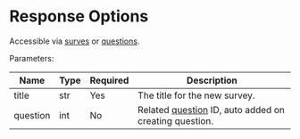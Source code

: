 # Response Options

Accessible via [surves](survey.md) or [questions](questions.md).

Parameters:

Name        | Type     | Required | Description
------------|----------|----------|------------
title       | str      | Yes      | The title for the new survey.
question    | int      | No       | Related [question](questions.md) ID, auto added on creating question.